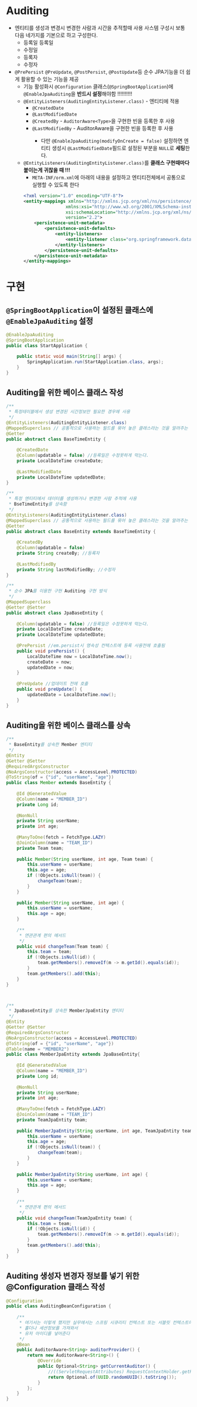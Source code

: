 # Auditing
- 엔티티를 생성과 변경시 변경한 사람과 시간을 추적할때 사용 사스템 구성시 보통 다음 네가지를 기본으로 하고 구성한다.
  - 등록일 등록일
  - 수정일 
  - 등록자 
  - 수정자 
- `@PrePersist` `@PreUpdate`, `@PostPersist`, `@PostUpdate`등 순수 JPA기능을 더 쉽게 활용할 수 있는 기능을 제공
  - 기능 활성화시 `@Configuration` 클래스(`@SpringBootApplication`)에 `@EnableJpaAuditing`을 **반드시 설정**해야함 !!!!!!!!!!
  - `@EntityListeners(AuditingEntityListener.class)` - 엔티티에 적용
    - `@CreatedDate`
    - `@LastModifiedDate`
    - `@CreatedBy` - `AuditorAware<Type>`을 구현한 빈을 등록한 후 사용
    - `@LastModifiedBy` - AuditorAware<Type>을 구현한 빈을 등록한 후 사용
      - 다만 `@EnableJpaAuditing(modifyOnCreate = false)` 설정하면 엔티티 생성시 `@LastModifiedDate`필드로 설정된 부분을 `NULL`로 **세팅**한다.
  - `@EntityListeners(AuditingEntityListener.class)`를 **클래스 구현때마다 붙이는게 귀찮을 때 !!!**
    - `META-INF/orm.xml`에 아래의 내용을 설정하고 엔티티전체에서 공통으로 실행할 수 있도록 한다
    ```xml
    <?xml version="1.0" encoding="UTF-8"?>
    <entity-mappings xmlns="http://xmlns.jcp.org/xml/ns/persistence/orm" 
                    xmlns:xsi="http://www.w3.org/2001/XMLSchema-instance" 
                    xsi:schemaLocation="http://xmlns.jcp.org/xml/ns/persistence/orm http://xmlns.jcp.org/xml/ns/persistence/orm_2_2.xsd" 
                    version="2.2">
        <persistence-unit-metadata>
            <persistence-unit-defaults>
                <entity-listeners>
                    <entity-listener class="org.springframework.data.jpa.domain.support.AuditingEntityListener" />
                </entity-listeners>
            </persistence-unit-defaults>
        </persistence-unit-metadata>
    </entity-mappings>
    ```

# 구현

## `@SpringBootApplication`이 설정된 클래스에 `@EnableJpaAuditing` 설정
```java
@EnableJpaAuditing
@SpringBootApplication
public class StartApplication {

	public static void main(String[] args) {
		SpringApplication.run(StartApplication.class, args);
	}
}
```

## Auditing을 위한 베이스 클래스 작성
```java
/**
 * 특정테이블에서 생성 변경된 시간정보만 필요한 경우에 사용
 */
@EntityListeners(AuditingEntityListener.class)
@MappedSuperclass // 공통적으로 사용하는 필드를 묶어 놓은 클래스라는 것을 알려주는 애너테이션 
@Getter
public abstract class BaseTimeEntity {
    
    @CreatedDate
    @Column(updatable = false) //등록일은 수정못하게 막는다.
    private LocalDateTime createDate;
    
    @LastModifiedDate
    private LocalDateTime updatedDate;
}

/**
 * 특정 엔티티에서 데이터를 생성하거나 변경한 사람 추적에 사용
 * BseTimeEntity를 상속함
 */
@EntityListeners(AuditingEntityListener.class)
@MappedSuperclass // 공통적으로 사용하는 필드를 묶어 놓은 클래스라는 것을 알려주는 애너테이션 
@Getter
public abstract class BaseEntity extends BaseTimeEntity {
    
    @CreatedBy
    @Column(updatable = false)
    private String createBy; //등록자
    
    @LastModifiedBy
    private String lastModifiedBy; //수정자
}

/**
 * 순수 JPA를 이용한 구현 Auditing 구현 방식 
 */
@MappedSuperclass
@Getter @Setter
public abstract class JpaBaseEntity {
    
    @Column(updatable = false) //등록일은 수정못하게 막는다.
    private LocalDateTime createDate;
    private LocalDateTime updatedDate;
    
    @PrePersist //em.persist시 영속성 컨텍스트에 등록 사용전에 호출됨
    public void prePersist() {
        LocalDateTime now = LocalDateTime.now();
        createDate = now;
        updatedDate = now;
    }
    
    @PreUpdate //업데이트 전에 호출
    public void preUpdate() {
        updatedDate = LocalDateTime.now();
    }
}
```

## Auditing을 위한 베이스 클래스를 상속
```java
/**
 * BaseEntity를 상속한 Member 엔티티
 */
@Entity
@Getter @Setter
@RequiredArgsConstructor
@NoArgsConstructor(access = AccessLevel.PROTECTED)
@ToString(of = {"id", "userName", "age"})
public class Member extends BaseEntity {
    
    @Id @GeneratedValue
    @Column(name = "MEMBER_ID")
    private Long id;
    
    @NonNull
    private String userName;
    private int age;
    
    @ManyToOne(fetch = FetchType.LAZY)
    @JoinColumn(name = "TEAM_ID")
    private Team team;
    
    public Member(String userName, int age, Team team) {
        this.userName = userName;
        this.age = age;
        if (!Objects.isNull(team)) {
            changeTeam(team);
        }
    }
    
    public Member(String userName, int age) {
        this.userName = userName;
        this.age = age;
    }
    
    /**
     * 연관관계 편의 메서드
     */
    public void changeTeam(Team team) {
        this.team = team;
        if (!Objects.isNull(id)) {
            team.getMembers().removeIf(m -> m.getId().equals(id)); 
        }
        team.getMembers().add(this);
    }
}



/**
 * JpaBaseEntity를 상속한 MemberJpaEntity 엔티티
 */
@Entity
@Getter @Setter
@RequiredArgsConstructor
@NoArgsConstructor(access = AccessLevel.PROTECTED)
@ToString(of = {"id", "userName", "age"})
@Table(name = "MEMBER2")
public class MemberJpaEntity extends JpaBaseEntity{
    
    @Id @GeneratedValue
    @Column(name = "MEMBER_ID")
    private Long id;
    
    @NonNull
    private String userName;
    private int age;
    
    @ManyToOne(fetch = FetchType.LAZY)
    @JoinColumn(name = "TEAM_ID")
    private TeamJpaEntity team;
    
    public MemberJpaEntity(String userName, int age, TeamJpaEntity team) {
        this.userName = userName;
        this.age = age;
        if (!Objects.isNull(team)) {
            changeTeam(team);
        }
    }
    
    public MemberJpaEntity(String userName, int age) {
        this.userName = userName;
        this.age = age;
    }
    
    /**
     * 연관관계 편의 메서드
     */
    public void changeTeam(TeamJpaEntity team) {
        this.team = team;
        if (!Objects.isNull(id)) {
            team.getMembers().removeIf(m -> m.getId().equals(id)); 
        }
        team.getMembers().add(this);
    }
}
```

## Auditing 생성자 변경자 정보를 넣기 위한 @Configuration 클래스 작성
```java
@Configuration
public class AuditingBeanConfiguration {
    
    /**
     * 여기서는 이렇게 했지만 실무에서는 스프링 시큐리티 컨텍스트 또는 서블릿 컨텍스트에서 
     * 홀더나 세션정보를 가져와서
     * 유저 아이디를 넣어준다
     */
    @Bean
    public AuditorAware<String> auditorProvider() {
        return new AuditorAware<String>() {
            @Override
            public Optional<String> getCurrentAuditor() {
                //((ServletRequestAttributes) RequestContextHolder.getRequestAttributes()).getRequest().getSession();
                return Optional.of(UUID.randomUUID().toString());
            }
        };
    }
}
```